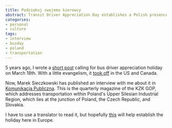 ```yaml
---
title: Podziękuj swojemu kierowcy
abstract: Transit Driver Appreciation Day establishes a Polish presence.
categories:
- personal
- culture
tags:
- interview
- busday
- poland
- transportation
---
```


5 years ago, I wrote a [short post]("/2009/02/23/bus-driver-appreciation-day.html") calling for bus driver appreciation holiday on March 18th. With a little evangelism, it [took off](https://duckduckgo.com/?q=%22transit+driver+appreciation+day%22&t=gerwitz) in the US and Canada.

Now, Marek Sieczkowski has published an interview with me about it in [Komunikacja Publiczna](http://www.kzkgop.com.pl/publikacje/wydania/2/w-104-32014-komunikacja-32014.html). This is the quarterly magazine of the KZK GOP, which addresses transportation within Poland's Upper Silesian Industrial Region, which lies at the junction of Poland, the Czech Republic, and Slovakia.

I have to use a translator to read it, but hopefully [this](08-27-komunikacja/KP3-2014.pdf) will help establish the holiday here in Europe.
